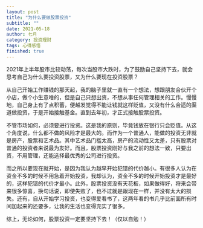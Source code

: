 ```yaml
---
layout: post
title: "为什么要做股票投资"
subtitle: ""
date: 2021-05-18
author: 七月
category: 投资理财
tags: 心得感悟
finished: true
---
```


2021年上半年股市比较动荡，每次当股市大跌时，为了鼓励自己坚持下去，就会思考自己为什么要投资股票，又为什么要现在投资股票？

从自己开始工作赚钱的那天起，我的脑子里就一直有一个想法，想跟朋友合伙开个小店，做个小生意啥的，但是自己只想出资，不想从事任何管理相关的工作。慢慢地，自己身上有了点积蓄，便越发觉得不能让钱就这样贬值，又没有什么合适的渠道做投资，于是开始接触基金。直到去年初，才正式接触股票投资。

不管市场如何，必须要进行投资。这是我的原则，毕竟钱放在银行只会贬值。从这个角度说，什么都不做的风险才是最大的。而作为一个普通人，能做的投资无非就是房产，股票和艺术品。其中艺术品门槛太高，房产的流动性又太差，只有股票对普通的投资者来说最为友好。而且，股票投资刚好与我之前的想法一致，只要出资，不用管理，还能选择最优秀的公司进行投资。

而之所以要现在就开始，是因为我认为越早开始犯错的代价越小。有很多人认为在资金不多的时候不用急着开始投资，我却认为，资金不多的时候开始投资才是最好的，这样犯错的代价才最小。此外，股票投资没有天花板，如果做得好，将来会带来很多惊喜，换句话说，即使失败了，也不过就是跟现在一样，并没有太大的损失。还有，自从开始学习投资，也变得爱看书了，这两年看的书几乎比前面所有时间加起来的还要多，让我的生活也变得充实了很多。

综上，无论如何，股票投资一定要坚持下去！（仅以自勉！）
